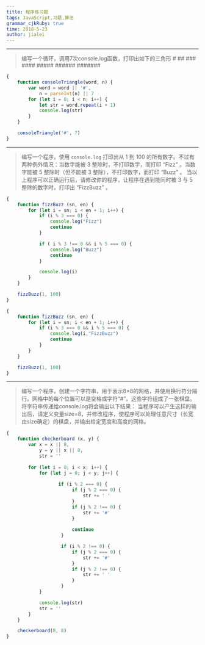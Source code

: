```yaml
---
title: 程序练习题 
tags: JavaScript,习题,算法
grammar_cjkRuby: true
time: 2018-5-23
author: jialei
---
```



---
> 编写一个循环，调用7次console.log函数，打印出如下的三角形
> \#
> \##
> \###
> \####
> \#####
> \######
> \#######

``` javascript
{
	function consoleTriangle(word, n) {
		var word = word || '#',
			n = parseInt(n) || 7
		for (let i = 0; i < n; i++) {
			let str = word.repeat(i + 1)
			console.log(str)
		}
	}

	consoleTriangle('#', 7)
}
```


---
> 编写一个程序，使用 `console.log` 打印出从 1 到 100 的所有数字。不过有两种例外情况：当数字能被 3 整除时，不打印数字，而打印 “Fizz” 。当数字能被 5 整除时（但不能被 3 整除），不打印数字，而打印 “Buzz” 。
当以上程序可以正确运行后，请修改你的程序，让程序在遇到能同时被 3 与 5 整除的数字时，打印出 “FizzBuzz” 。

``` javascript
{
	function fizzBuzz (sn, en) {
		for (let i = sn; i < en + 1; i++) {
			if (i % 3 === 0) {
				console.log("Fizz")
				continue
			}

			if ( i % 3 !== 0 && i % 5 === 0) {
				console.log("Buzz")
				continue
			}

            console.log(i)
		}
	}

	fizzBuzz(1, 100)
}
```

``` javascript
{
	function fizzBuzz (sn, en) {
		for (let i = sn; i < en + 1; i++) {
			if (i % 3 === 0 && i % 5 === 0) {
				console.log(i,"FizzBuzz")
				continue
			}
		}
	}

	fizzBuzz(1, 100)
}
```


---
>编写一个程序，创建一个字符串，用于表示8×8的网格，并使用换行符分隔行。网格中的每个位置可以是空格或字符“#”。这些字符组成了一张棋盘。
将字符串传递给console.log将会输出以下结果：
当程序可以产生这样的输出后，请定义变量size=8，并修改程序，使程序可以处理任意尺寸（长宽由size确定）的棋盘，并输出给定宽度和高度的网格。

``` javascript
{
	function checkerboard (x, y) {
		var x = x || 8,
			y = y || x || 8,
			str = ''
		
		for (let i = 0; i < x; i++) {
			for (let j = 0; j < y; j++) {
				
                   if (i % 2 === 0) {
						if (j % 2 === 0) {
                            str += ' '
                        }
                        if (j % 2 !== 0) {
                            str += '#'
                    	}
						
						continue
					}

					if (i % 2 !== 0) {
						if (j % 2 === 0) {
                            str += '#'
                        }
                        if (j % 2 !== 0) {
                            str += ' '
                    	}
					}
			}

			console.log(str)
			str = ''
		}
	}

	checkerboard(8, 8)
}
```
